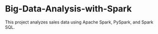 # Big-Data-Analysis-with-Spark
This project analyzes sales data using Apache Spark, PySpark, and Spark SQL.
